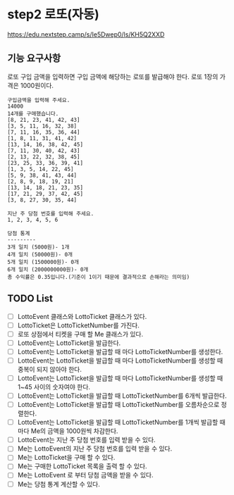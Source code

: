 # step2 로또(자동)

https://edu.nextstep.camp/s/Ie5Dwep0/ls/KH5Q2XXD

## 기능 요구사항
로또 구입 금액을 입력하면 구입 금액에 해당하는 로또를 발급해야 한다.
로또 1장의 가격은 1000원이다.

```text
구입금액을 입력해 주세요.
14000
14개를 구매했습니다.
[8, 21, 23, 41, 42, 43]
[3, 5, 11, 16, 32, 38]
[7, 11, 16, 35, 36, 44]
[1, 8, 11, 31, 41, 42]
[13, 14, 16, 38, 42, 45]
[7, 11, 30, 40, 42, 43]
[2, 13, 22, 32, 38, 45]
[23, 25, 33, 36, 39, 41]
[1, 3, 5, 14, 22, 45]
[5, 9, 38, 41, 43, 44]
[2, 8, 9, 18, 19, 21]
[13, 14, 18, 21, 23, 35]
[17, 21, 29, 37, 42, 45]
[3, 8, 27, 30, 35, 44]

지난 주 당첨 번호를 입력해 주세요.
1, 2, 3, 4, 5, 6

당첨 통계
---------
3개 일치 (5000원)- 1개
4개 일치 (50000원)- 0개
5개 일치 (1500000원)- 0개
6개 일치 (2000000000원)- 0개
총 수익률은 0.35입니다.(기준이 1이기 때문에 결과적으로 손해라는 의미임)
```

## TODO List

- [ ] LottoEvent 클래스와 LottoTicket 클래스가 있다.
- [ ] LottoTicket은 LottoTicketNumber를 가진다.
- [ ] 로또 상점에서 티켓을 구매 할 Me 클래스가 있다.
- [ ] LottoEvent는 LottoTicket을 발급한다.
- [ ] LottoEvent는 LottoTicket을 발급할 때 마다 LottoTicketNumber를 생성한다.
- [ ] LottoEvent는 LottoTicket을 발급할 때 마다 LottoTicketNumber를 생성할 때 중복이 되지 않아야 한다.
- [ ] LottoEvent는 LottoTicket을 발급할 때 마다 LottoTicketNumber를 생성할 때 1~45 사이의 숫자여야 한다.
- [ ] LottoEvent는 LottoTicket을 발급할 때 LottoTicketNumber를 6개씩 발급한다.
- [ ] LottoEvent는 LottoTicket을 발급할 때 LottoTicketNumber를 오름차순으로 정렬한다.
- [ ] LottoEvent는 LottoTicket을 발급할 때 LottoTicketNumber를 1개씩 발급할 때 마다 Me의 금액을 1000원씩 차감한다.
- [ ] LottoEvent는 지난 주 당첨 번호를 입력 받을 수 있다.
- [ ] Me는 LottoEvent의 지난 주 당첨 번호를 입력 받을 수 있다.
- [ ] Me는 LottoTicket을 구매 할 수 있다.
- [ ] Me는 구매한 LottoTicket 목록을 출력 할 수 있다.
- [ ] Me는 LottoEvent 로 부터 당첨 금액을 받을 수 있다.
- [ ] Me는 당첨 통계 계산할 수 있다.